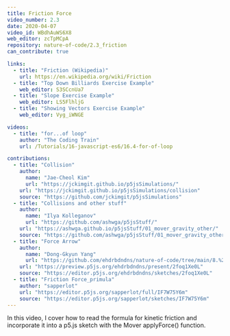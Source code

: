 ```yaml
---
title: Friction Force
video_number: 2.3
date: 2020-04-07
video_id: WBdhAuWS6X8
web_editor: zcTpMCpA
repository: nature-of-code/2.3_friction
can_contribute: true

links:
  - title: "Friction (Wikipedia)"
    url: https://en.wikipedia.org/wiki/Friction
  - title: "Top Down Billiards Exercise Example"
    web_editor: S3SCcnUa7
  - title: "Slope Exercise Example"
    web_editor: LS5FlhljG
  - title: "Showing Vectors Exercise Example"
    web_editor: Vyg_iWNGE

videos:
  - title: "for...of loop"
    author: "The Coding Train"
    url: /Tutorials/16-javascript-es6/16.4-for-of-loop

contributions:
  - title: "Collision"
    author:
      name: "Jae-Cheol Kim"
      url: "https://jckimgit.github.io/p5jsSimulations/"
    url: "https://jckimgit.github.io/p5jsSimulations/collision"
    source: "https://github.com/jckimgit/p5jsSimulations"
  - title: "Collisions and other stuff"
    author:
      name: "Ilya Kolleganov"
      url: "https://github.com/ashwga/p5jsStuff/"
    url: "https://ashwga.github.io/p5jsStuff/01_mover_gravity_other/"
    source: "https://github.com/ashwga/p5jsStuff/01_mover_gravity_other/"
  - title: "Force Arrow"
    author:
      name: "Dong-Gkyun Yang"
      url: "https://github.com/ehdrbdndns/nature-of-code/tree/main/8.%20gravity%20and%20wind"
    url: "https://preview.p5js.org/ehdrbdndns/present/2foq1Xe0L"
    source: "https://editor.p5js.org/ehdrbdndns/sketches/2foq1Xe0L"
  - title: "Friction Force_primula"
    author: "sapperlot"
    url: "https://editor.p5js.org/sapperlot/full/IF7W75Y6m"
    source: "https://editor.p5js.org/sapperlot/sketches/IF7W75Y6m"
---
```

In this video, I cover how to read the formula for kinetic friction and incorporate it into a p5.js sketch with the Mover applyForce() function.
